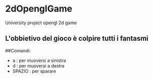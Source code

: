 # 2dOpenglGame
University project opengl 2d game

## L'obbietivo del gioco è colpire tutti i fantasmi

##Comandi:
- a : per muoversi a sinistra
- d : per muoversi a destra
- SPAZIO : per sparare
